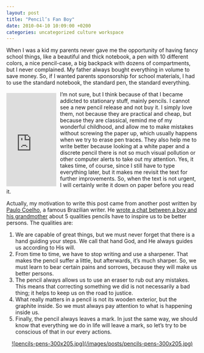 ```yaml
---
layout: post
title: "Pencil’s Fan Boy"
date: 2010-04-10 10:09:00 +0200
categories: uncategorized culture workspace
---
```


When I was a kid my parents never gave me the opportunity of having fancy school things, like a beautiful and thick notebook, a pen with 10 different colors, a nice pencil-case, a big backpack with dozens of compartments, but I never complained. My father always bought everything in volume to save money. So, if I wanted parents sponsorship for school materials, I had to use the standard notebook, the standard pen, the standard everything.

<iframe align="left" frameborder="0" marginheight="0" marginwidth="0" scrolling="no" src="http://rcm.amazon.com/e/cm?t=c03ce-20&amp;o=1&amp;p=8&amp;l=bpl&amp;asins=B0015TG12Q&amp;fc1=000000&amp;IS2=1&amp;lt1=_blank&amp;m=amazon&amp;lc1=0000FF&amp;bc1=000000&amp;bg1=FFFFFF&amp;f=ifr" style="align: left; height: 245px; padding-right: 10px; padding-top: 5px; width: 131px;"></iframe>I’m not sure, but I think because of that I became addicted to stationary stuff, mainly pencils. I cannot see a new pencil release and not buy it. I simply love them, not because they are practical and cheap, but because they are classical, remind me of my wonderful childhood, and allow me to make mistakes without screwing the paper up, which usually happens when we try to erase pen traces. They also help me to write better because looking at a white paper and a discrete pencil there is not so much visual pollution or other computer alerts to take out my attention. Yes, it takes time, of course, since I still have to type everything later, but it makes me revisit the text for further improvements. So, when the text is not urgent, I will certainly write it down on paper before you read it.

Actually, my motivation to write this post came from another post written by <a href="http://paulocoelhoblog.com/">Paulo Coelho</a>, a famous Brazilian writer. He <a href="http://paulocoelhoblog.com/2009/12/19/the-story-of-the-pencil/">wrote a chat between a boy and his grandmother</a> about 5 qualities pencils have to inspire us to be better persons. The qualities are:

<ol>
<li>We are capable of great things, but we must never forget that there is a hand guiding your steps. We call that hand God, and He always guides us according to His will.</li>
<li>From time to time, we have to stop writing and use a sharpener. That makes the pencil suffer a little, but afterwards, it’s much sharper. So, we must learn to bear certain pains and sorrows, because they will make us better persons.</li>
<li>The pencil always allows us to use an eraser to rub out any mistakes. This means that correcting something we did is not necessarily a bad thing; it helps to keep us on the road to justice.</li>
<li>What really matters in a pencil is not its wooden exterior, but the graphite inside. So we must always pay attention to what is happening inside us.</li>
<li>Finally, the pencil always leaves a mark. In just the same way, we should know that everything we do in life will leave a mark, so let’s try to be conscious of that in our every actions.</li>
</ol>
<a href="http://69.89.31.239/~hildeber/wp-content/uploads/2010/04/pencils-pens.jpg" style="margin-left: 1em; margin-right: 1em;">![pencils-pens-300x205.jpg](/images/posts/pencils-pens-300x205.jpg)</a>
